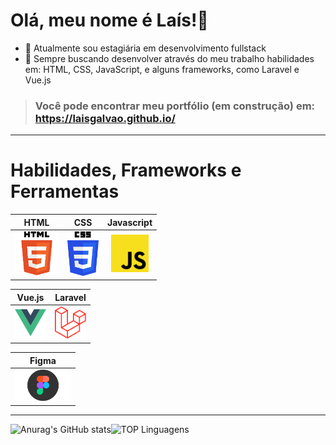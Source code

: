 Olá, meu nome é Laís!👋
=============================

- 🔭 Atualmente sou estagiária em desenvolvimento fullstack 
- 🌱 Sempre buscando desenvolver através do meu trabalho habilidades em: HTML, CSS, JavaScript, e alguns frameworks, como Laravel e Vue.js 

> ### Você pode encontrar meu portfólio (em construção) em: https://laisgalvao.github.io/ 
 ____________________________________________

# Habilidades, Frameworks e Ferramentas

| HTML |  CSS  | Javascript |
|  :--: | :--: |  :--: |
|<img src="images/html-img.png" width="70">|<img src="images/css3-img.png" width="50">|<img src="images/js-img.png" width="60"> |

| Vue.js | Laravel |
|  :--:  |  :--:   |
|<img src="images/vuejs-img.png" width="50">|<img src="images/laravel-img.png" width="50">| 

| Figma |
|  :--:  |
|<img src="images/figma-img.png" width="90">| |
_______________________________________

![Anurag's GitHub stats](https://github-readme-stats.vercel.app/api?username=LaisGalvao&show_icons=true&theme=synthwave)![TOP Linguagens](https://github-readme-stats.vercel.app/api/top-langs/?username=LaisGalvao&layout=compact&theme=synthwave)  
